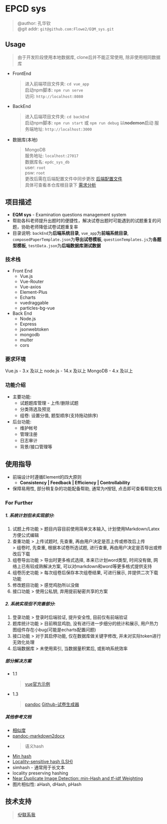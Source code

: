 # EPCD sys
> @author: 孔华钦  
> @git addr: `git@github.com:Flowe2/EQM_sys.git`

## Usage

> 由于开发阶段使用本地数据库, clone后并不能正常使用, 除非使用相同数据库  

* FrontEnd  
  > 进入前端项目文件夹: `cd vue_app`  
  > 启动npm脚本: `npm run serve`  
  > 访问: `http://localhost:8080`

* BackEnd  
  > 进入后端项目文件夹: `cd backEnd`  
  > 启动npm脚本: `npm run start` 或 `npm run debug` 以**nodemon**启动
  > 服务端地址: `http://localhost:3000`

* 数据库(本地)
  > MongoDB  
  > 服务地址: `localhost:27017`  
  > 数据库名: `epdc_sys_db`  
  > user: `root`  
  > psw: `root`  
  > 更改后需在后端配置文件中同步更改 [后端配置文件](./backEnd/serverConf.js)  
  > 具体可查看本仓库根目录下 [需求分析](./需求分析.md)  


## 项目描述
* **EQM sys** - Examination questions management  system  
* 帮助各科老师提升出题时的便捷性，解决试卷出题时可能遇到的试题重复的问题，协助老师降低试卷试题重复率
* 目录说明: `backEnd`为**后端系统目录**, `vue_app`为**前端系统目录**, `composedPaperTemplate.json`为**导出试卷模板**, `questionTemplates.js`为**各题型模板**, `testData.json`为**后端数据库测试数据**
 
### 技术栈
* Front End
  * Vue.js
  * Vue-Router
  * Vue-axios
  * Element-Plus
  * Echarts
  * vuedraggable
  * particles-bg-vue
* Back End
  * Node.js
  * Express
  * jsonwebtoken
  * mongodb
  * multer
  * cors

### 要求环境
Vue.js - 3.x 及以上
node.js - 14.x 及以上
MongoDB - 4.x 及以上

### 功能介绍
* 主要功能: 
  * 试题题库管理 - 上传/删除试题
  * 分类筛选及预览
  * 组卷: 设置分值, 题型顺序(支持拖动排序)
* 后台功能:
  * 维护帐号
  * 管理注册
  * 日志审计
  * 背景/接口管理等

## 使用指导
* 前端设计时遵循Element的四大原则
  * **Consistency | Feedback | Efficiency | Controllability**
* 保障易用性, 部分稍复杂的功能配备帮助, 通常为`❓`按钮, 点击即可查看帮助文档

### For Further 

##### 1. 系统计划但未实现部分:
  1. 试题上传功能
    > 题目内容目前使用简单文本输入, 计划使用Markdown/Latex方便公式编辑  
  2. 查重功能
    > 上传试题时, 先查重, 再由用户决定是否上传或修改后上传  
    > 组卷时, 先查重, 根据本试卷所选试题, 进行查重, 再由用户决定是否导出或修改后下载  
  3. 组卷导出功能
    > 导出时更多格式选择, 本来已计划word类型, 时间没有做, 网络上已有较成熟解决方案, 可以对markdown和word等更多格式提供支持  
  4. 组卷历史功能
    > 每次组卷后保存本次组卷结果, 可进行展示, 并提供二次下载功能  
  5. 修改题目功能
    > 感觉鸡肋所以没做
  6. 接口功能
    > 使用公私钥, 弃用提前秘密共享的方案

##### 2. 系统实现但不完善部分: 
  1. 登录功能
    > 登录时后端验证, 提升安全性, 目前仅有前端验证  
  2. 题库统计功能
    > 目前稍显鸡肋, 没有进行进一步细分的统计和展示, 用户热力图组件存在小bug(可能是echarts配置问题)  
  3. 接口功能
    > 对于其启停功能, 仅在数据库做关键字修改, 并未对实际token进行无效化处理  
  4. 后端数据库
    > 未使用索引, 当数据量积累后, 或影响系统效率  

##### 部分解决方案
  * 1.1
    > [vue官方示例](https://cn.vuejs.org/v2/examples/index.html)
    > 
  * 1.3
    > [pandoc](https://www.npmjs.com/package/pandoc)
    > [Github-试卷生成器](https://github.com/LyleLeo/TestPaperCreator)

##### 其他参考文档
  * [相似度](https://cloud.tencent.com/developer/article/1189493)
  * [pandoc-markdown2docx](https://github.com/ilcpm/pandoc_markdown2docx_instuction)
  * > 语义hash
  * [Min hash](https://hyunyoung2.github.io/2018/10/11/Min_Hashing/)
  * [Locality-sensitive hash (LSH)](http://i.stanford.edu/~ullman/cs246slides/)
  * simhash - 通常用于长文本
  * locality preserving hashing
  * [Near Duplicate Image Detection: min-Hash and tf-idf Weighting](https://www.robots.ox.ac.uk/~vgg/publications/2008/Chum08a/chum08a.pdf)
  * 图片相似性: aHash, dHash, pHash

## 技术支持
> [📪联系我](mailto:954827899@qq.com)